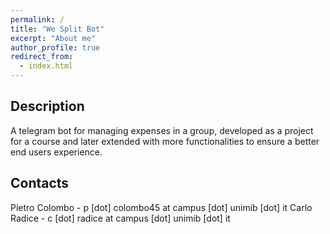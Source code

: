 ```yaml
---
permalink: /
title: "We Split Bot"
excerpt: "About me"
author_profile: true
redirect_from: 
  - index.html
---
```


Description
------

A telegram bot for managing expenses in a group, developed as a project for a course and later extended with more functionalities to ensure a better end users experience.

Contacts
-------

Pietro Colombo - p [dot] colombo45 at campus [dot] unimib [dot] it
Carlo Radice - c [dot] radice at campus [dot] unimib [dot] it

